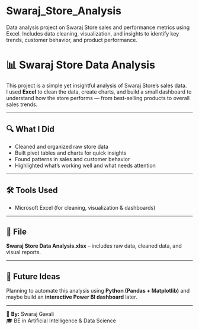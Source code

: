 # Swaraj_Store_Analysis
Data analysis project on Swaraj Store sales and performance metrics using Excel. Includes data cleaning, visualization, and insights to identify key trends, customer behavior, and product performance.


# 📊 Swaraj Store Data Analysis

This project is a simple yet insightful analysis of Swaraj Store’s sales data.  
I used **Excel** to clean the data, create charts, and build a small dashboard to understand how the store performs — from best-selling products to overall sales trends.

---

## 🔍 What I Did
- Cleaned and organized raw store data  
- Built pivot tables and charts for quick insights  
- Found patterns in sales and customer behavior  
- Highlighted what’s working well and what needs attention  

---

## 🛠 Tools Used
- Microsoft Excel (for cleaning, visualization & dashboards)

---

## 📁 File
**Swaraj Store Data Analysis.xlsx** – includes raw data, cleaned data, and visual reports.

---

## 💭 Future Ideas
Planning to automate this analysis using **Python (Pandas + Matplotlib)** and maybe build an **interactive Power BI dashboard** later.

---

👤 **By:** Swaraj Gavali  
🎓 BE in Artificial Intelligence & Data Science  
